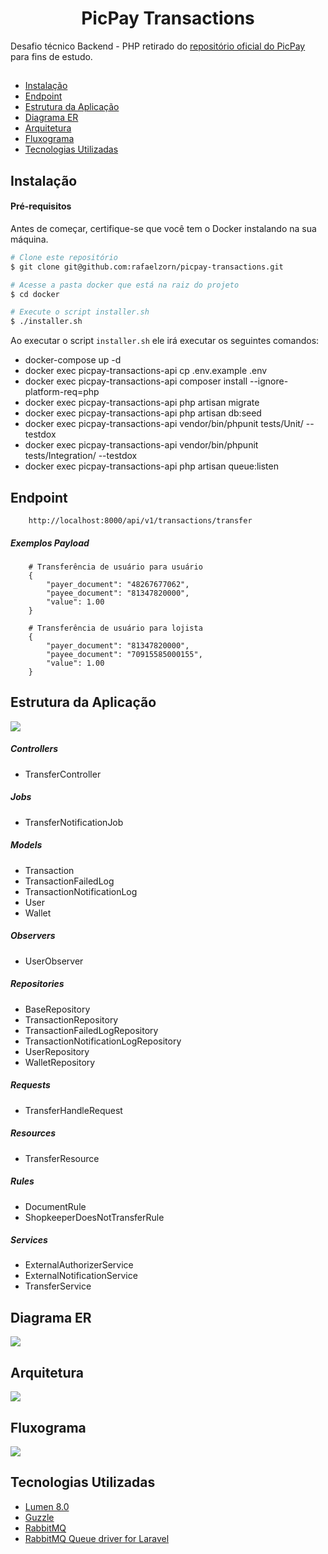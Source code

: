 <h1 align="center">PicPay Transactions</h1>

Desafio técnico Backend - PHP retirado do [repositório oficial do PicPay ](https://github.com/PicPay/picpay-desafio-backend) para fins de estudo.

##

* [Instalação](#Instalação)
* [Endpoint](#Endpoint)
* [Estrutura da Aplicação](#estrutura-da-aplicação)
* [Diagrama ER](#diagrama-er)
* [Arquitetura](#arquitetura)
* [Fluxograma](#fluxograma)
* [Tecnologias Utilizadas](#tecnologias-utilizadas)

## Instalação

#### Pré-requisitos

Antes de começar, certifique-se que você tem o Docker instalando na sua máquina.

```bash
# Clone este repositório
$ git clone git@github.com:rafaelzorn/picpay-transactions.git

# Acesse a pasta docker que está na raiz do projeto
$ cd docker

# Execute o script installer.sh
$ ./installer.sh
```

Ao executar o script ``installer.sh`` ele irá executar os seguintes comandos:

- docker-compose up -d
- docker exec picpay-transactions-api cp .env.example .env
- docker exec picpay-transactions-api composer install --ignore-platform-req=php
- docker exec picpay-transactions-api php artisan migrate
- docker exec picpay-transactions-api php artisan db:seed
- docker exec picpay-transactions-api vendor/bin/phpunit tests/Unit/ --testdox
- docker exec picpay-transactions-api vendor/bin/phpunit tests/Integration/ --testdox
- docker exec picpay-transactions-api php artisan queue:listen

## Endpoint

```
    http://localhost:8000/api/v1/transactions/transfer
```

##### Exemplos Payload

```
    # Transferência de usuário para usuário
    {
	    "payer_document": "48267677062",
	    "payee_document": "81347820000",
	    "value": 1.00
    }

    # Transferência de usuário para lojista
    {
	    "payer_document": "81347820000",
	    "payee_document": "70915585000155",
	    "value": 1.00
    }
```

## Estrutura da Aplicação

<img src="./documentation/skeleton.png" />

##### Controllers
- TransferController

##### Jobs
- TransferNotificationJob

##### Models
- Transaction
- TransactionFailedLog
- TransactionNotificationLog
- User
- Wallet

##### Observers
- UserObserver

##### Repositories
- BaseRepository
- TransactionRepository
- TransactionFailedLogRepository
- TransactionNotificationLogRepository
- UserRepository
- WalletRepository

##### Requests
- TransferHandleRequest

##### Resources
- TransferResource

##### Rules
- DocumentRule
- ShopkeeperDoesNotTransferRule

##### Services
- ExternalAuthorizerService
- ExternalNotificationService
- TransferService

## Diagrama ER

<img src="./documentation/diagrama-er.png" />

## Arquitetura

<img src="./documentation/arquitetura.png" />

## Fluxograma

<img src="./documentation/fluxograma.png" />

## Tecnologias Utilizadas

- [Lumen 8.0](https://lumen.laravel.com/)
- [Guzzle](https://github.com/guzzle/guzzle)
- [RabbitMQ](https://www.rabbitmq.com/)
- [RabbitMQ Queue driver for Laravel](https://github.com/vyuldashev/laravel-queue-rabbitmq)
